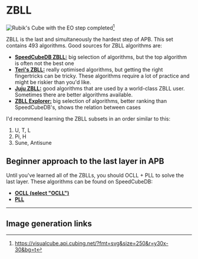 # ZBLL
<image class="right" alt="Rubik's Cube with the EO step completed" src="/images/tutorial/zbll/zbll.svg">[^zbll]<br>

ZBLL is the last and simultaneously the hardest step of APB. This set contains 493 algorithms. Good sources for ZBLL algorithms are:
- [**SpeedCubeDB ZBLL:**](https://speedcubedb.com/a/ZBLL) big selection of algorithms, but the top algorithm is often not the best one
- [**Teri's ZBLL:**](https://docs.google.com/spreadsheets/d/1BiQZkCZvTDRlW6Y6jTBHXPPjZF9k55x8YJgXXs5nhCs/) really optimised algorithms, but getting the right fingertricks can be tricky. These algorithms require a lot of practice and might be riskier than you'd like.
- [**Juju ZBLL:**](https://docs.google.com/spreadsheets/d/1-uwmZHf4vwJxFgeB3-TiF8MQ0RFSS30d5CUK96PoIwk/) good algorithms that are used by a world-class ZBLL user. Sometimes there are better algorithms available.
- [**ZBLL Explorer:**](https://pepkin88.me/zbll-explorer/) big selection of algorithms, better ranking than SpeedCubeDB's, shows the relation between cases

I'd recommend learning the ZBLL subsets in an order similar to this:
1. U, T, L
2. Pi, H
3. Sune, Antisune

## Beginner approach to the last layer in APB
Until you've learned all of the ZBLLs, you should OCLL + PLL to solve the last layer. These algorithms can be found on SpeedCubeDB:
- [**OCLL (select "OCLL")**](https://speedcubedb.com/a/3x3/OLL)
- [**PLL**](https://speedcubedb.com/a/3x3/PLL)
<hr>

## Image generation links
[^zbll]: <https://visualcube.api.cubing.net/?fmt=svg&size=250&r=y30x-30&bg=t>